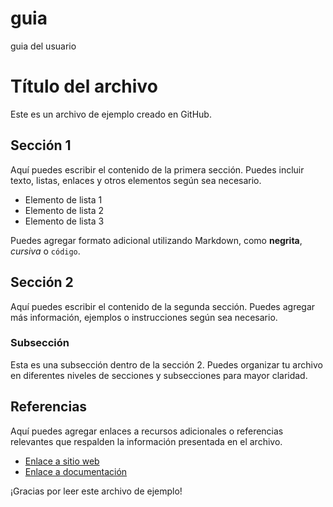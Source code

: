 # guia
guia del usuario
# Título del archivo

Este es un archivo de ejemplo creado en GitHub.

## Sección 1

Aquí puedes escribir el contenido de la primera sección. Puedes incluir texto, listas, enlaces y otros elementos según sea necesario.

- Elemento de lista 1
- Elemento de lista 2
- Elemento de lista 3

Puedes agregar formato adicional utilizando Markdown, como **negrita**, _cursiva_ o `código`.

## Sección 2

Aquí puedes escribir el contenido de la segunda sección. Puedes agregar más información, ejemplos o instrucciones según sea necesario.

### Subsección

Esta es una subsección dentro de la sección 2. Puedes organizar tu archivo en diferentes niveles de secciones y subsecciones para mayor claridad.

## Referencias

Aquí puedes agregar enlaces a recursos adicionales o referencias relevantes que respalden la información presentada en el archivo.

- [Enlace a sitio web](https://www.ejemplo.com)
- [Enlace a documentación](https://www.ejemplo.com/documentacion)

¡Gracias por leer este archivo de ejemplo!

